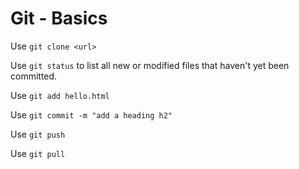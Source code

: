# Git - Basics


Use `git clone <url>`

Use `git status` to list all new or modified files that haven't yet been committed.

Use `git add hello.html`

Use `git commit -m "add a heading h2"`

Use `git push`

Use `git pull`


